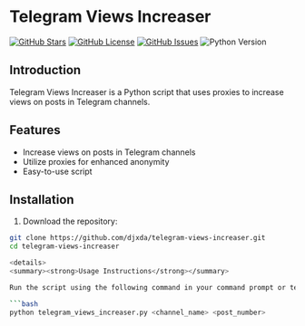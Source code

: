 # Telegram Views Increaser

[![GitHub Stars](https://img.shields.io/github/stars/djxda/telegram-views-increaser)](https://github.com/djxda/telegram-views-increaser/stargazers)
[![GitHub License](https://img.shields.io/github/license/djxda/telegram-views-increaser)](https://github.com/djxda/telegram-views-increaser/blob/main/LICENSE)
[![GitHub Issues](https://img.shields.io/github/issues/djxda/telegram-views-increaser)](https://github.com/djxda/telegram-views-increaser/issues)
![Python Version](https://img.shields.io/badge/python-3.x-blue.svg)

## Introduction

Telegram Views Increaser is a Python script that uses proxies to increase views on posts in Telegram channels.

## Features

- Increase views on posts in Telegram channels
- Utilize proxies for enhanced anonymity
- Easy-to-use script

## Installation

1. Download the repository:

```bash
git clone https://github.com/djxda/telegram-views-increaser.git
cd telegram-views-increaser

<details>
<summary><strong>Usage Instructions</strong></summary>

Run the script using the following command in your command prompt or terminal, replacing `<channel_name>` and `<post_number>` with the appropriate values:

```bash
python telegram_views_increaser.py <channel_name> <post_number>
